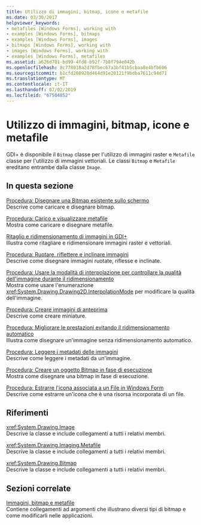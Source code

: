 ```yaml
---
title: Utilizzo di immagini, bitmap, icone e metafile
ms.date: 03/30/2017
helpviewer_keywords:
- metafiles [Windows Forms], working with
- examples [Windows Forms], bitmaps
- examples [Windows Forms], images
- bitmaps [Windows Forms], working with
- images [Windows Forms], working with
- examples [Windows Forms], metafiles
ms.assetid: a626d701-bd99-4fd8-b92f-7b8f794e042b
ms.openlocfilehash: 8c778018a2d78fbec67a3bf41b5cbaa8e4bfb606
ms.sourcegitcommit: b1cfd260928d464d91e20121f9bdba7611c94d71
ms.translationtype: MT
ms.contentlocale: it-IT
ms.lasthandoff: 07/02/2019
ms.locfileid: "67504852"
---
```

# <a name="working-with-images-bitmaps-icons-and-metafiles"></a>Utilizzo di immagini, bitmap, icone e metafile
GDI+ è disponibile il `Bitmap` classe per l'utilizzo di immagini raster e `Metafile` classe per l'utilizzo di immagini vettoriali. Le classi `Bitmap` e `Metafile` ereditano entrambe dalla classe `Image`.  
  
## <a name="in-this-section"></a>In questa sezione  
 [Procedura: Disegnare una Bitmap esistente sullo schermo](how-to-draw-an-existing-bitmap-to-the-screen.md)  
 Descrive come caricare e disegnare bitmap.  
  
 [Procedura: Carico e visualizzare metafile](how-to-load-and-display-metafiles.md)  
 Mostra come caricare e disegnare metafile.  
  
 [Ritaglio e ridimensionamento di immagini in GDI+](cropping-and-scaling-images-in-gdi.md)  
 Illustra come ritagliare e ridimensionare immagini raster e vettoriali.  
  
 [Procedura: Ruotare, riflettere e inclinare immagini](how-to-rotate-reflect-and-skew-images.md)  
 Descrive come disegnare immagini ruotate, riflesse e inclinate.  
  
 [Procedura: Usare la modalità di interpolazione per controllare la qualità dell'immagine durante il ridimensionamento](how-to-use-interpolation-mode-to-control-image-quality-during-scaling.md)  
 Mostra come usare l'enumerazione <xref:System.Drawing.Drawing2D.InterpolationMode> per modificare la qualità dell'immagine.  
  
 [Procedura: Creare immagini di anteprima](how-to-create-thumbnail-images.md)  
 Descrive come creare miniature.  
  
 [Procedura: Migliorare le prestazioni evitando il ridimensionamento automatico](how-to-improve-performance-by-avoiding-automatic-scaling.md)  
 Illustra come disegnare un'immagine senza ridimensionamento automatico.  
  
 [Procedura: Leggere i metadati delle immagini](how-to-read-image-metadata.md)  
 Descrive come leggere i metadati da un'immagine.  
  
 [Procedura: Creare un oggetto Bitmap in fase di esecuzione](how-to-create-a-bitmap-at-run-time.md)  
 Mostra come disegnare una bitmap in fase di esecuzione.  
  
 [Procedura: Estrarre l'icona associata a un File in Windows Form](how-to-extract-the-icon-associated-with-a-file-in-windows-forms.md)  
 Descrive come estrarre un'icona che è una risorsa incorporata di un file.  
  
## <a name="reference"></a>Riferimenti  
 <xref:System.Drawing.Image>  
 Descrive la classe e include collegamenti a tutti i relativi membri.  
  
 <xref:System.Drawing.Imaging.Metafile>  
 Descrive la classe e include collegamenti a tutti i relativi membri.  
  
 <xref:System.Drawing.Bitmap>  
 Descrive la classe e include collegamenti a tutti i relativi membri.  
  
## <a name="related-sections"></a>Sezioni correlate  
 [Immagini, bitmap e metafile](images-bitmaps-and-metafiles.md)  
 Contiene collegamenti ad argomenti che illustrano diversi tipi di bitmap e come modificarli nelle applicazioni.
